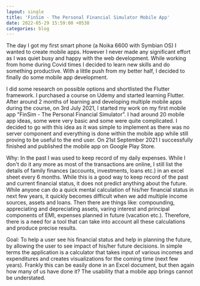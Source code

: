 ```yaml
---
layout: single
title: 'FinSim - The Personal Financial Simulator Mobile App'
date: 2022-05-29 15:59:00 +0530
categories: blog
---
```


The day I got my first smart phone (a Noika 6600 with Symbian OS) I wanted to create mobile apps. However I never made any significant effort as I was quiet busy and happy with the web development. While working from home during Covid times I decided to learn new skills and do something productive. With a little push from my better half, I decided to finally do some mobile app development.

I did some research on possible options and shortlisted the Flutter framework. I purchased a course on Udemy and started learning Flutter. After around 2 months of learning and developing multiple mobile apps during the course, on 3rd July 2021, I started my work on my first mobile app "FinSim - The Personal Financial Simulator". I had around 20 mobile app ideas, some were very basic and some were quite complicated. I decided to go with this idea as it was simple to implement as there was no server component and everything is done within the mobile app while still proving to be useful to the end user. On 21st September 2021 I successfully finished and published the mobile app on Google Play Store.

Why: In the past I was used to keep record of my daily expenses. While I don't do it any more as most of the transactions are online, I still list the details of family finances (accounts, investments, loans etc.) in an excel sheet every 6 months. While this is a good way to keep record of the past and current financial status, it does not predict anything about the future. While anyone can do a quick mental calculation of his/her financial status in next few years, it quickly becomes difficult when we add multiple income sources, assets and loans. Then there are things like: compounding, appreciating and depreciating assets, varing interest and principal components of EMI, expenses planned in future (vacation etc.). Therefore, there is a need for a tool that can take into account all these calculations and produce precise results.

Goal: To help a user see his financial status and help in planning the future, by allowing the user to see impact of his/her future decisions. In simple terms the application is a calculator that takes input of various incomes and expenditures and creates visualizations for the coming time (next few years). Frankly this can be easily done in an Excel document, but then again how many of us have done it? The usability that a mobile app brings cannot be understated.

